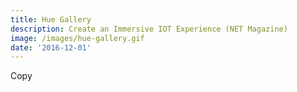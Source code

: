 ```yaml
---
title: Hue Gallery
description: Create an Immersive IOT Experience (NET Magazine)
image: /images/hue-gallery.gif
date: '2016-12-01'
---
```


Copy
